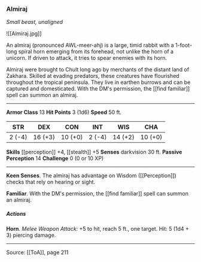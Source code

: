 ### Almiraj
_Small beast, unaligned_

![[Almiraj.jpg]]

An almiraj (pronounced AWL-meer-ahj) is a large, timid rabbit with a 1-foot-long spiral horn emerging from its forehead, not unlike the horn of a unicorn. If driven to attack, it tries to spear enemies with its horn.

Almiraj were brought to Chult long ago by merchants of the distant land of Zakhara. Skilled at evading predators, these creatures have flourished throughout the tropical peninsula. They live in earthen burrows and can be captured and domesticated. With the DM's permission, the [[find familiar]] spell can summon an almiraj.






---

**Armor Class** 13
**Hit Points** 3 (1d6)
**Speed** 50 ft.

| STR     | DEX     | CON     | INT     | WIS     | CHA     |
|---------|---------|---------|---------|---------|---------|
| 2 (-4) | 16 (+3) | 10 (+0) | 2 (-4) | 14 (+2) | 10 (+0) |

**Skills** [[perception]] +4, [[stealth]] +5
**Senses** darkvision 30 ft.
**Passive Perception** 14
**Challenge** 0 (0 or 10 XP)

---

**Keen Senses**. The almiraj has advantage on Wisdom ([[Perception]]) checks that rely on hearing or sight.

**Familiar**. With the DM's permission, the [[find familiar]] spell can summon an almiraj.

##### Actions
**Horn**. _Melee Weapon Attack:_ +5 to hit, reach 5 ft., one target. Hit: 5 (1d4 + 3) piercing damage.


---

Source: [[ToA]], page 211